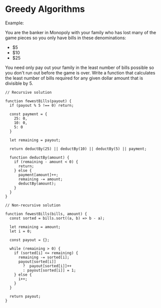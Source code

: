 # Greedy Algorithms

Example:

You are the banker in Monopoly with your family who has lost many of the game pieces so you only have bills in these denominations: 

- $5
- $10
- $25 

You need only pay out your family in the least number of bills possible so you don't run out before the game is over. Write a function that calculates the least number of bills required for any given dollar amount that is divisible by 5.

```
// Recursive solution

function fewestBills(payout) {
  if (payout % 5 !== 0) return;
  
  const payment = {
    25: 0,
    10: 0,
    5: 0
  }
  
  let remaining = payout;

  return deductBy(25) || deductBy(10) || deductBy(5) || payment;

  function deductBy(amount) {
    if (remaining - amount < 0) {
      return;
    } else {
      payment[amount]++;
      remaining -= amount;
      deductBy(amount);
    }
  }
}

// Non-recursive solution

function fewestBills(bills, amount) {
  const sorted = bills.sort((a, b) => b - a);
  
  let remaining = amount;
  let i = 0;
  
  const payout = {};
  
  while (remaining > 0) {
    if (sorted[i] <= remaining) {
      remaining -= sorted[i];
      payout[sorted[i]]
        ?  payout[sorted[i]]++
        : payout[sorted[i]] = 1;
    } else {
      i++;
    }
  }

  return payout;
}
```
